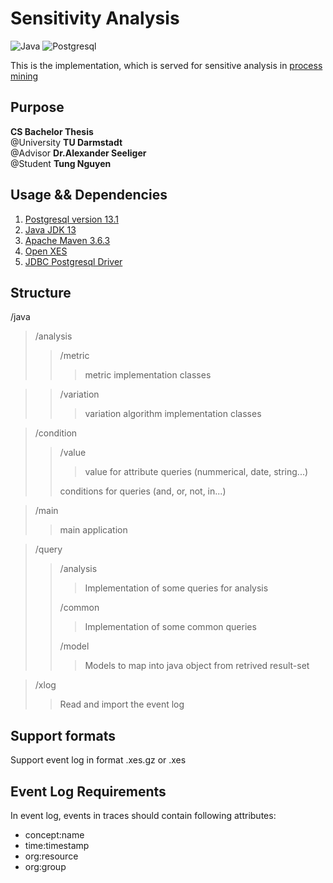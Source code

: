 # Sensitivity Analysis

![Java](https://img.shields.io/badge/Java-ED8B00?style=for-the-badge&logo=java&logoColor=white) ![Postgresql](https://img.shields.io/badge/PostgreSQL-316192?style=for-the-badge&logo=postgresql&logoColor=white)

This is the implementation, which is served for sensitive analysis in [process mining](https://en.wikipedia.org/wiki/Process_mining#:~:text=Process%20mining%20is%20a%20family,data%20into%20insights%20and%20actions.)

## Purpose

__CS Bachelor Thesis__ <br />
@University __TU Darmstadt__ <br />
@Advisor __Dr.Alexander Seeliger__ <br />
@Student __Tung Nguyen__

## Usage && Dependencies

1. [Postgresql version 13.1](https://www.postgresql.org/)
2. [Java JDK 13](https://www.java.com/en/)
3. [Apache Maven 3.6.3](https://maven.apache.org/)
4. [Open XES](https://www.xes-standard.org/openxes/start)
5. [JDBC Postgresql Driver](https://jdbc.postgresql.org/download.html)

## Structure

/java
> /analysis
>> /metric
>>> metric implementation classes

>> /variation
>>> variation algorithm implementation classes

> /condition
>> /value
>>> value for attribute queries (nummerical, date, string...)
>>> 
>> conditions for queries (and, or, not, in...)

> /main
>> main application

> /query
>> /analysis
>>> Implementation of some queries for analysis
>>> 
>> /common
>>> Implementation of some common queries
>>>
>> /model
>>> Models to map into java object from retrived result-set

> /xlog
>> Read and import the event log


## Support formats

Support event log in format .xes.gz or .xes

## Event Log Requirements

In event log, events in traces should contain following attributes: 

* concept:name
* time:timestamp
* org:resource
* org:group
